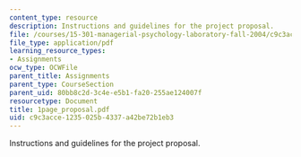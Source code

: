 ```yaml
---
content_type: resource
description: Instructions and guidelines for the project proposal.
file: /courses/15-301-managerial-psychology-laboratory-fall-2004/c9c3acce1235025b4337a42be72b1eb3_1page_proposal.pdf
file_type: application/pdf
learning_resource_types:
- Assignments
ocw_type: OCWFile
parent_title: Assignments
parent_type: CourseSection
parent_uid: 80bb8c2d-3c4e-e5b1-fa20-255ae124007f
resourcetype: Document
title: 1page_proposal.pdf
uid: c9c3acce-1235-025b-4337-a42be72b1eb3
---
```

Instructions and guidelines for the project proposal.

